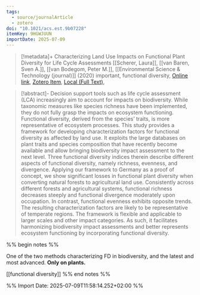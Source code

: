 ```yaml
---
tags:
  - source/journalArticle
  - zotero
doi: "10.1021/acs.est.9b07228"
itemKey: 9HGWJUUN
importDate: 2025-07-09
---
```

>[!metadata]+
> Characterizing Land Use Impacts on Functional Plant Diversity for Life Cycle Assessments
> [[Scherer, Laura]], [[van Baren, Sven A.]], [[van Bodegom, Peter M.]], 
> [[Environmental Science & Technology (journal)]] (2020)
> important, functional diversity, 
> [Online link](https://doi.org/10.1021/acs.est.9b07228), [Zotero Item](zotero://select/library/items/9HGWJUUN), [Local (Full Text)](file://C:/Users/aburg/Documents/references/zotero/storage/R2NNHP35/Scherer2020_CharacterizingLand.pdf), 

>[!abstract]-
>Decision support tools such as life cycle assessment (LCA) increasingly aim to account for impacts on biodiversity. While taxonomic measures like species richness have been implemented, they do not fully grasp the impacts on ecosystem functioning. Functional diversity, derived from the species’ traits, is more representative of ecosystem processes. This study provides a framework for developing characterization factors for functional diversity as affected by land use. It exploits the large databases on plant traits and species composition that have recently become available and allow bringing biodiversity impact assessment to the next level. Three functional diversity indices therein describe different aspects of functional diversity, namely richness, evenness, and divergence. Applying our framework to Germany as a proof of concept, we show significant losses in functional plant diversity when converting natural forests to agricultural land use. Consistently across different forests and agricultural systems, functional richness decreases steeply and functional divergence moderately upon occupation. In contrast, functional evenness exhibits opposite trends. The resulting characterization factors are likely to be representative of temperate regions. The framework is flexible and applicable to larger scales and other impact categories. As such, it facilitates harmonizing biodiversity impact assessments and better represents ecosystem functioning by incorporating functional diversity.

%% begin notes %% 

One of the two methods characterizing FD in biodiversity, and the latest and most advanced. 
**Only on plants.**

[[functional diversity]]
%% end notes %%

%% Import Date: 2025-07-09T11:58:14.252+02:00 %%
